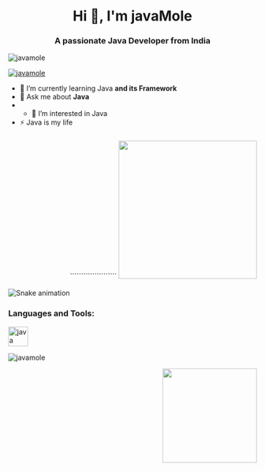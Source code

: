 <!---
javaMole/javaMole is a ✨ special ✨ repository because its `README.md` (this file) appears on your GitHub profile.
You can click the Preview link to take a look at your changes.
--->
<h1 align="center">Hi 👋, I'm javaMole</h1>
<h3 align="center">A passionate Java Developer from India</h3>

<p align="left"> <img src="https://komarev.com/ghpvc/?username=javamole&label=Profile%20views&color=0e75b6&style=flat" alt="javamole" /> </p>

<p align="left"> <a href="https://github.com/ryo-ma/github-profile-trophy"><img src="https://github-profile-trophy.vercel.app/?username=javamole" alt="javamole" /></a> </p>

- 🌱 I’m currently learning Java **and its Framework**
- 💬 Ask me about **Java**
- - 👀 I’m interested in Java
- ⚡ Java is my life

                                                                                                  
                                                                
              
###
<div style="text-align: right;">
`````````````````````    <img   height="280" src="https://github.com/user-attachments/assets/0a77c6d4-193b-40ce-8f62-39bc9d27cb67"  />
</div>
<br clear="both">

<img src="https://raw.githubusercontent.com/javaMole/javaMole/output/snake.svg" alt="Snake animation" />

###




<h3 align="left">Languages and Tools:</h3>
<p align="left"> <a href="https://www.java.com" target="_blank" rel="noreferrer"> <img src="https://raw.githubusercontent.com/devicons/devicon/master/icons/java/java-original.svg" alt="java" width="40" height="40"/> </a> </p>

<p><img align="center" src="https://github-readme-streak-stats.herokuapp.com/?user=javamole&" alt="javamole" /></p>

<img align="right" height="191" src="https://i.giphy.com/media/v1.Y2lkPTc5MGI3NjExcWUzbzgxeWZxODN3N2h1Ym5yMm56d3lxb2Jmem0wY21wOWNsNWtydiZlcD12MV9pbnRlcm5hbF9naWZfYnlfaWQmY3Q9Zw/dBsJwo17cbYvs8vqfx/giphy.gif"  />


